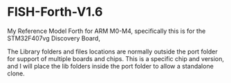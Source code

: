 # FISH-Forth-V1.6
My Reference Model Forth for ARM M0-M4, specifically this is for the STM32F407vg Discovery Board,

The Library folders and files locations are normally outside the port folder for support of multiple boards and chips.
This is a specific chip and version, and I will place the lib folders inside the port folder to allow a standalone clone.

